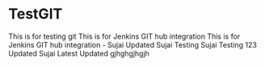 # TestGIT
This is for testing git
This is for Jenkins GIT hub integration 
This is for Jenkins GIT hub integration - Sujai Updated
Sujai Testing
Sujai Testing 123 Updated
Sujai Latest Updated
gjhghgjhgjh

